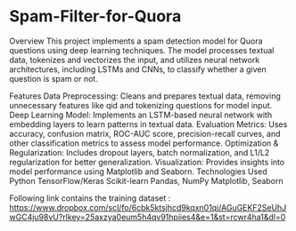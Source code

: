 # Spam-Filter-for-Quora

Overview
This project implements a spam detection model for Quora questions using deep learning techniques. The model processes textual data, tokenizes and vectorizes the input, and utilizes neural network architectures, including LSTMs and CNNs, to classify whether a given question is spam or not.

Features
Data Preprocessing: Cleans and prepares textual data, removing unnecessary features like qid and tokenizing questions for model input.
Deep Learning Model: Implements an LSTM-based neural network with embedding layers to learn patterns in textual data.
Evaluation Metrics: Uses accuracy, confusion matrix, ROC-AUC score, precision-recall curves, and other classification metrics to assess model performance.
Optimization & Regularization: Includes dropout layers, batch normalization, and L1/L2 regularization for better generalization.
Visualization: Provides insights into model performance using Matplotlib and Seaborn.
Technologies Used
Python
TensorFlow/Keras
Scikit-learn
Pandas, NumPy
Matplotlib, Seaborn

Following link contains the training dataset : https://www.dropbox.com/scl/fo/6cbk5ktsjhcd9kqxn01qj/AGuGEKF2SeUhJwGC4ju98vU?rlkey=25axzya0eum5h4qv91hpiies4&e=1&st=rcwr4ha1&dl=0
